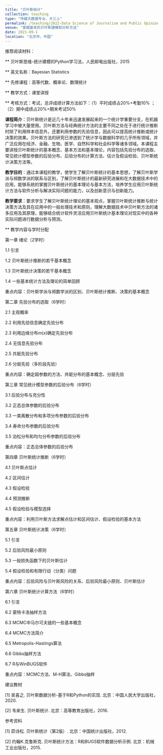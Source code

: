 ```yaml
---
title: "贝叶斯统计"
collection: teaching
type: "传媒大数据专业，大三上"
permalink: /teaching/2022-Data Science of Journalism and Public Opinion
venue: "掌握基本的贝叶斯建模和分析方法"
date: 2021-09-1
location: "北京市，中国"
---
```


推荐阅读材料：

** 贝叶斯思维-统计建模的Python学习法，人民邮电出版社，2015


** 英文名称：Bayesian Statistics

** 先修课程：高等代数、概率论、数理统计

** 教学方式：课堂讲授

** 考核方式：考试，总评成绩计算方法如下：（1）平时成绩占20%+考勤10% ；（2）期中成绩占20%+期末考试50%

**课程简介**：贝叶斯统计是近几十年来迅速发展起来的一个统计学重要分支，在机器学习中被大量使用。贝叶斯方法与经典统计方法的主要不同之处在于进行统计推断时除了利用样本信息外，还要利用参数的先验信息，因此可以提高统计推断或统计决策的效果。贝叶斯方法的研究已渗透到了统计学与数据科学的几乎所有领域，并广泛应用在经济、金融、生物、医学、自然科学和社会科学等诸多领域。本课程主要讲授贝叶斯统计的基本概念、基本方法和基本理论，内容包括先验分布的选取、常见统计模型参数的后验分布、后验分布的计算方法、估计及假设检验、贝叶斯统计决策方法等。


**教学目的**：通过本课程的教学，使学生了解贝叶斯统计的基本思想，了解贝叶斯学派与频数学派的联系与区别，了解贝叶斯统计的最新研究进展和在大数据技术中的应用，能够系统的掌握贝叶斯统计的基本理论与基本方法，培养学生应用贝叶斯统计方法与软件分析与解决实际问题的能力，以及创新意识与创新能力。

**教学要求**：要求学生了解贝叶斯统计理论的基本观点，掌握贝叶斯统计推断与统计决策方法及其在应用中的一般处理技术和原则，理解大数据技术中贝叶斯方法的诸多应用及其原理，能够结合统计软件灵活应用贝叶斯统计基本理论对现实中的各种实际问题进行数据分析与预测。

** 教学内容与学时分配

第一章 绪论（2学时）

1.1 引言

1.2 贝叶斯统计推断的若干基本概念

1.3 贝叶斯统计决策的若干基本概念

1.4 一些基本统计方法及理论的简单回顾

重点内容：贝叶斯学派与频数学派的区别、贝叶斯统计推断、决策的基本概念

第二章 先验分布的选取（6学时）

2.1 主观概率

2.2 利用先验信息确定先验分布

2.3 利用边缘分布$m(x)$确定先验分布

2.4 无信息先验分布

2.5 共轭先验分布

2.6 分层先验（多阶段先验）

重点内容：确定超参数的方法、共轭分布的基本概念、分层先验

第三章 常见统计模型参数的后验分布（6学时）

3.1 后验分布与充分性

3.2 正态总体参数的后验分布

3.3 一类离散分布和多项分布参数的后验分布

3.4 寿命分布参数的后验分布

3.5 泊松分布和均匀分布参数的后验分布

重点内容：正态总体参数的后验分布

第四章 贝叶斯统计推断（6学时）

4.1 贝叶斯点估计

4.2 区间估计

4.3 假设检验

4.4 预测推断

4.5 假设检验与模型选择

重点内容：利用贝叶斯方法求解点估计和区间估计、假设检验的基本方法

第五章 贝叶斯统计决策（6学时）

5.1 引言

5.2 后验风险最小原则

5.3 一般损失函数下的贝叶斯估计

5.4 假设检验和有限行动（分类）问题

重点内容：后验风险与贝叶斯风险的关系、后验风险最小原则、贝叶斯估计

第六章 贝叶斯统计计算方法（6学时）

6.1 引言

6.2 蒙特卡洛抽样方法

6.3 MCMC中马尔可夫链的一些基本概念

6.4 MCMC方法简介

6.5 Metropolis-Hastings算法

6.6 Gibbs抽样方法

6.7 R与WinBUGS软件

重点内容：MCMC方法、M-H算法、Gibbs抽样

建议教材

[1] 吴喜之. 贝叶斯数据分析-基于R和Python的实现. 北京：中国人民大学出版社，2020.

[2] 韦来生. 贝叶斯统计. 北京：高等教育出版社，2016.

参考资料

[1] 茆诗松. 贝叶斯统计（第2版）. 北京：中国统计出版社，2012.

[2] 约翰K.克鲁斯克. 贝叶斯统计方法：R和BUGS软件数据分析示例. 北京：机械工业出版社，2015.

